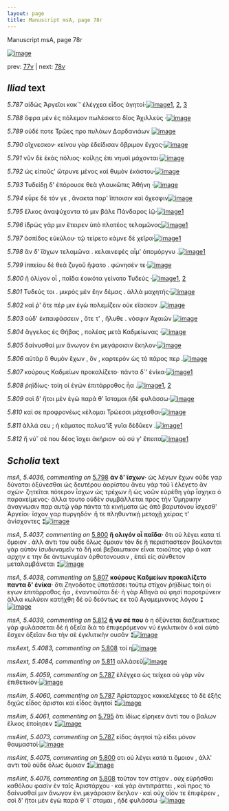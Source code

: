 ```yaml
---
layout: page
title: Manuscript msA, page 78r
---
```


Manuscript msA, page 78r

[![image](http://www.homermultitext.org/iipsrv?OBJ=IIP,1.0&FIF=/project/homer/pyramidal/deepzoom/hmt/vaimg/2017a/VA078RN_0079.tif&WID=100&CVT=JPEG)](http://www.homermultitext.org/ict2/?urn=urn:cite2:hmt:vaimg.2017a:VA078RN_0079)

prev:  [77v](../77v/) | next:  [78v](../78v/)

## *Iliad* text

*5.787* <a id="5.787"/> αἰδὼς Ἀργεῖοι κακ`' 					ἐλέγχεα εἶδος ἀγητοί·[![image](http://www.homermultitext.org/iipsrv?OBJ=IIP,1.0&FIF=/project/homer/pyramidal/deepzoom/hmt/vaimg/2017a/VA078RN_0079.tif&RGN=0.199,0.1998,0.389,0.0398&WID=1000&CVT=JPEG)](http://www.homermultitext.org/ict2/?urn=urn:cite2:hmt:vaimg.2017a:VA078RN_0079@0.199,0.1998,0.389,0.0398)[1](#msAint_5.4073), [2](#msAim_5.4060), [3](#msAim_5.4059)

*5.788* <a id="5.788"/> ὄφρα μὲν ἐς πόλεμον πωλέσκετο δῖος Ἀχιλλεὺς ·[![image](http://www.homermultitext.org/iipsrv?OBJ=IIP,1.0&FIF=/project/homer/pyramidal/deepzoom/hmt/vaimg/2017a/VA078RN_0079.tif&RGN=0.196,0.2216,0.431,0.0361&WID=1000&CVT=JPEG)](http://www.homermultitext.org/ict2/?urn=urn:cite2:hmt:vaimg.2017a:VA078RN_0079@0.196,0.2216,0.431,0.0361)

*5.789* <a id="5.789"/> οὐδέ ποτε Τρῶες προ 					πυλάων Δαρδανιάων 				[![image](http://www.homermultitext.org/iipsrv?OBJ=IIP,1.0&FIF=/project/homer/pyramidal/deepzoom/hmt/vaimg/2017a/VA078RN_0079.tif&RGN=0.196,0.2412,0.397,0.0361&WID=1000&CVT=JPEG)](http://www.homermultitext.org/ict2/?urn=urn:cite2:hmt:vaimg.2017a:VA078RN_0079@0.196,0.2412,0.397,0.0361)

*5.790* <a id="5.790"/> οἴχνεσκον· κείνου γὰρ ἐδείδισαν ὄβριμον ἔγχος·[![image](http://www.homermultitext.org/iipsrv?OBJ=IIP,1.0&FIF=/project/homer/pyramidal/deepzoom/hmt/vaimg/2017a/VA078RN_0079.tif&RGN=0.195,0.26,0.418,0.0361&WID=1000&CVT=JPEG)](http://www.homermultitext.org/ict2/?urn=urn:cite2:hmt:vaimg.2017a:VA078RN_0079@0.195,0.26,0.418,0.0361)

*5.791* <a id="5.791"/> νῦν δὲ ἑκὰς πόλιος· κοίλῃς ἐπι νηυσὶ μάχονται·[![image](http://www.homermultitext.org/iipsrv?OBJ=IIP,1.0&FIF=/project/homer/pyramidal/deepzoom/hmt/vaimg/2017a/VA078RN_0079.tif&RGN=0.19,0.2802,0.438,0.0361&WID=1000&CVT=JPEG)](http://www.homermultitext.org/ict2/?urn=urn:cite2:hmt:vaimg.2017a:VA078RN_0079@0.19,0.2802,0.438,0.0361)

*5.792* <a id="5.792"/> ὡς εἰποῦς' ὤτρυνε μένος καὶ θυμὸν ἑκάστου·[![image](http://www.homermultitext.org/iipsrv?OBJ=IIP,1.0&FIF=/project/homer/pyramidal/deepzoom/hmt/vaimg/2017a/VA078RN_0079.tif&RGN=0.185,0.299,0.438,0.0361&WID=1000&CVT=JPEG)](http://www.homermultitext.org/ict2/?urn=urn:cite2:hmt:vaimg.2017a:VA078RN_0079@0.185,0.299,0.438,0.0361)

*5.793* <a id="5.793"/> Τυδείδῃ δ' ἐπόρουσε 					θεὰ γλαυκῶπις Ἀθήνη ·[![image](http://www.homermultitext.org/iipsrv?OBJ=IIP,1.0&FIF=/project/homer/pyramidal/deepzoom/hmt/vaimg/2017a/VA078RN_0079.tif&RGN=0.192,0.3171,0.428,0.0346&WID=1000&CVT=JPEG)](http://www.homermultitext.org/ict2/?urn=urn:cite2:hmt:vaimg.2017a:VA078RN_0079@0.192,0.3171,0.428,0.0346)

*5.794* <a id="5.794"/> εὗρε δὲ τόν γε , ἄνακτα παρ' ἵπποισιν καὶ ὄχεσφιν[![image](http://www.homermultitext.org/iipsrv?OBJ=IIP,1.0&FIF=/project/homer/pyramidal/deepzoom/hmt/vaimg/2017a/VA078RN_0079.tif&RGN=0.194,0.3358,0.432,0.0346&WID=1000&CVT=JPEG)](http://www.homermultitext.org/ict2/?urn=urn:cite2:hmt:vaimg.2017a:VA078RN_0079@0.194,0.3358,0.432,0.0346)

*5.795* <a id="5.795"/> ἕλκος ἀναψύχοντα τό μιν βάλε Πάνδαρος ἰῷ·[![image](http://www.homermultitext.org/iipsrv?OBJ=IIP,1.0&FIF=/project/homer/pyramidal/deepzoom/hmt/vaimg/2017a/VA078RN_0079.tif&RGN=0.191,0.3531,0.432,0.0346&WID=1000&CVT=JPEG)](http://www.homermultitext.org/ict2/?urn=urn:cite2:hmt:vaimg.2017a:VA078RN_0079@0.191,0.3531,0.432,0.0346)[1](#msAim_5.4061)

*5.796* <a id="5.796"/> ἱ̈δρὼς γάρ μιν ἔτειρεν ὑπὸ πλατέος τελαμῶνος[![image](http://www.homermultitext.org/iipsrv?OBJ=IIP,1.0&FIF=/project/homer/pyramidal/deepzoom/hmt/vaimg/2017a/VA078RN_0079.tif&RGN=0.197,0.3764,0.432,0.0346&WID=1000&CVT=JPEG)](http://www.homermultitext.org/ict2/?urn=urn:cite2:hmt:vaimg.2017a:VA078RN_0079@0.197,0.3764,0.432,0.0346)[1](#msAint_5.4074)

*5.797* <a id="5.797"/> ἀσπίδος εὐκύλου· τῷ τείρετο κάμνε δὲ χεῖρα·[![image](http://www.homermultitext.org/iipsrv?OBJ=IIP,1.0&FIF=/project/homer/pyramidal/deepzoom/hmt/vaimg/2017a/VA078RN_0079.tif&RGN=0.191,0.3944,0.432,0.0346&WID=1000&CVT=JPEG)](http://www.homermultitext.org/ict2/?urn=urn:cite2:hmt:vaimg.2017a:VA078RN_0079@0.191,0.3944,0.432,0.0346)[1](#msAim_5.4062)

*5.798* <a id="5.798"/> ἂν δ' ἴ̈σχων τελαμῶνα . κελαινεφὲς αἷμ' ἀπομόργνυ .[![image](http://www.homermultitext.org/iipsrv?OBJ=IIP,1.0&FIF=/project/homer/pyramidal/deepzoom/hmt/vaimg/2017a/VA078RN_0079.tif&RGN=0.191,0.4132,0.459,0.0346&WID=1000&CVT=JPEG)](http://www.homermultitext.org/ict2/?urn=urn:cite2:hmt:vaimg.2017a:VA078RN_0079@0.191,0.4132,0.459,0.0346)[1](#msA_5.4036)

*5.799* <a id="5.799"/> ἱππείου δὲ θεὰ ζυγοῦ ἥψατο . φώνησέν τε·[![image](http://www.homermultitext.org/iipsrv?OBJ=IIP,1.0&FIF=/project/homer/pyramidal/deepzoom/hmt/vaimg/2017a/VA078RN_0079.tif&RGN=0.19,0.4328,0.377,0.0346&WID=1000&CVT=JPEG)](http://www.homermultitext.org/ict2/?urn=urn:cite2:hmt:vaimg.2017a:VA078RN_0079@0.19,0.4328,0.377,0.0346)

*5.800* <a id="5.800"/> ῆ ὀλίγον οἷ , παῖδα ἐοικότα γείνατο Τυδεύς ·[![image](http://www.homermultitext.org/iipsrv?OBJ=IIP,1.0&FIF=/project/homer/pyramidal/deepzoom/hmt/vaimg/2017a/VA078RN_0079.tif&RGN=0.19,0.4485,0.41,0.0338&WID=1000&CVT=JPEG)](http://www.homermultitext.org/ict2/?urn=urn:cite2:hmt:vaimg.2017a:VA078RN_0079@0.19,0.4485,0.41,0.0338)[1](#msA_5.4037), [2](#msAint_5.4075)

*5.801* <a id="5.801"/> Τυδεύς τοι . μικρὸς μὲν 					ἔην δέμας . ἀλλὰ μαχητής·[![image](http://www.homermultitext.org/iipsrv?OBJ=IIP,1.0&FIF=/project/homer/pyramidal/deepzoom/hmt/vaimg/2017a/VA078RN_0079.tif&RGN=0.186,0.4711,0.453,0.0338&WID=1000&CVT=JPEG)](http://www.homermultitext.org/ict2/?urn=urn:cite2:hmt:vaimg.2017a:VA078RN_0079@0.186,0.4711,0.453,0.0338)

*5.802* <a id="5.802"/> καί ῥ' ὅτε πέρ μιν ἐγὼ πολεμίζειν οὐκ εἴασκον .[![image](http://www.homermultitext.org/iipsrv?OBJ=IIP,1.0&FIF=/project/homer/pyramidal/deepzoom/hmt/vaimg/2017a/VA078RN_0079.tif&RGN=0.189,0.4869,0.431,0.0338&WID=1000&CVT=JPEG)](http://www.homermultitext.org/ict2/?urn=urn:cite2:hmt:vaimg.2017a:VA078RN_0079@0.189,0.4869,0.431,0.0338)

*5.803* <a id="5.803"/> οὐδ' ἐκπαιφάσσειν , ὅτε τ' , ἤλυθε . νόσφιν Ἀχαιῶν 				[![image](http://www.homermultitext.org/iipsrv?OBJ=IIP,1.0&FIF=/project/homer/pyramidal/deepzoom/hmt/vaimg/2017a/VA078RN_0079.tif&RGN=0.186,0.5079,0.415,0.0338&WID=1000&CVT=JPEG)](http://www.homermultitext.org/ict2/?urn=urn:cite2:hmt:vaimg.2017a:VA078RN_0079@0.186,0.5079,0.415,0.0338)

*5.804* <a id="5.804"/> ἄγγελος ἐς Θήβας , 					πολέας μετὰ Καδμείωνας ·[![image](http://www.homermultitext.org/iipsrv?OBJ=IIP,1.0&FIF=/project/homer/pyramidal/deepzoom/hmt/vaimg/2017a/VA078RN_0079.tif&RGN=0.189,0.5297,0.424,0.0338&WID=1000&CVT=JPEG)](http://www.homermultitext.org/ict2/?urn=urn:cite2:hmt:vaimg.2017a:VA078RN_0079@0.189,0.5297,0.424,0.0338)

*5.805* <a id="5.805"/> δαίνυσθαί μιν ἄνωγον ἐνι μεγάροισιν ἕκηλον·[![image](http://www.homermultitext.org/iipsrv?OBJ=IIP,1.0&FIF=/project/homer/pyramidal/deepzoom/hmt/vaimg/2017a/VA078RN_0079.tif&RGN=0.186,0.55,0.44,0.0338&WID=1000&CVT=JPEG)](http://www.homermultitext.org/ict2/?urn=urn:cite2:hmt:vaimg.2017a:VA078RN_0079@0.186,0.55,0.44,0.0338)

*5.806* <a id="5.806"/> αὐτὰρ ὃ θυμὸν ἔχων , ὃν , καρτερὸν ὡς τὸ πάρος περ .[![image](http://www.homermultitext.org/iipsrv?OBJ=IIP,1.0&FIF=/project/homer/pyramidal/deepzoom/hmt/vaimg/2017a/VA078RN_0079.tif&RGN=0.192,0.5672,0.44,0.0338&WID=1000&CVT=JPEG)](http://www.homermultitext.org/ict2/?urn=urn:cite2:hmt:vaimg.2017a:VA078RN_0079@0.192,0.5672,0.44,0.0338)

*5.807* <a id="5.807"/> κούρους Καδμείων 					προκαλίζετο· πάντα δ`' ἐνίκα·[![image](http://www.homermultitext.org/iipsrv?OBJ=IIP,1.0&FIF=/project/homer/pyramidal/deepzoom/hmt/vaimg/2017a/VA078RN_0079.tif&RGN=0.192,0.5875,0.44,0.0301&WID=1000&CVT=JPEG)](http://www.homermultitext.org/ict2/?urn=urn:cite2:hmt:vaimg.2017a:VA078RN_0079@0.192,0.5875,0.44,0.0301)[1](#msA_5.4038)

*5.808* <a id="5.808"/> ῥηϊδίως· τοίη οἱ ἐγὼν ἐπιτάρροθος ἦα .[![image](http://www.homermultitext.org/iipsrv?OBJ=IIP,1.0&FIF=/project/homer/pyramidal/deepzoom/hmt/vaimg/2017a/VA078RN_0079.tif&RGN=0.185,0.6086,0.366,0.0301&WID=1000&CVT=JPEG)](http://www.homermultitext.org/ict2/?urn=urn:cite2:hmt:vaimg.2017a:VA078RN_0079@0.185,0.6086,0.366,0.0301)[1](#msAext_5.4083), [2](#msAint_5.4076)

*5.809* <a id="5.809"/> σοὶ δ' ἤτοι μὲν ἐγὼ παρά θ' ἵσταμαι ἠδὲ φυλάσσω·[![image](http://www.homermultitext.org/iipsrv?OBJ=IIP,1.0&FIF=/project/homer/pyramidal/deepzoom/hmt/vaimg/2017a/VA078RN_0079.tif&RGN=0.185,0.6273,0.421,0.0301&WID=1000&CVT=JPEG)](http://www.homermultitext.org/ict2/?urn=urn:cite2:hmt:vaimg.2017a:VA078RN_0079@0.185,0.6273,0.421,0.0301)

*5.810* <a id="5.810"/> καί σε προφρονέως κέλομαι Τρώεσσι μάχεσθαι·[![image](http://www.homermultitext.org/iipsrv?OBJ=IIP,1.0&FIF=/project/homer/pyramidal/deepzoom/hmt/vaimg/2017a/VA078RN_0079.tif&RGN=0.185,0.6461,0.4,0.0301&WID=1000&CVT=JPEG)](http://www.homermultitext.org/ict2/?urn=urn:cite2:hmt:vaimg.2017a:VA078RN_0079@0.185,0.6461,0.4,0.0301)

*5.811* <a id="5.811"/> ἀλλά σευ ; ἠ κάματος πολυα'ϊξ γυῖα δέδῡκεν .[![image](http://www.homermultitext.org/iipsrv?OBJ=IIP,1.0&FIF=/project/homer/pyramidal/deepzoom/hmt/vaimg/2017a/VA078RN_0079.tif&RGN=0.186,0.6642,0.409,0.0301&WID=1000&CVT=JPEG)](http://www.homermultitext.org/ict2/?urn=urn:cite2:hmt:vaimg.2017a:VA078RN_0079@0.186,0.6642,0.409,0.0301)[1](#msAext_5.4084)

*5.812* <a id="5.812"/> ἤ νύ˘ σέ που δέος ἴσχει ἀκήριον· οὐ σύ γ' ἔπειτα[![image](http://www.homermultitext.org/iipsrv?OBJ=IIP,1.0&FIF=/project/homer/pyramidal/deepzoom/hmt/vaimg/2017a/VA078RN_0079.tif&RGN=0.184,0.6807,0.399,0.0346&WID=1000&CVT=JPEG)](http://www.homermultitext.org/ict2/?urn=urn:cite2:hmt:vaimg.2017a:VA078RN_0079@0.184,0.6807,0.399,0.0346)[1](#msA_5.4039)

## *Scholia* text

*msA, 5.4036, commenting on* [5.798](#5.798)  <a id="msA_5.4036"/> **ἀν δ' ἴσχων·** ὡς λέγων ἔχων οὐδε γαρ δύναται ὀξύνεσθαι ὡς δευτέρου ἀορίστου ἄνευ γὰρ τοῦ ϊ ἐλέγετο ἂν σχών· ζητεῖται πότερον ΐσχων ὡς τρέχων ἢ ὡς νοῶν εὑρέθη γὰρ ΐσχηκα ὁ παρακείμενος· ἀλλα τουτο οὐδὲν συμβάλλεται προς τὴν Ὁμηρικην ἀναγνωσιν παρ αυτῷ γὰρ πάντα τὰ κινήματα ὡς ἀπὸ βαρυτόνου ΐσχεσθ' Ἀργεῖοι· ἴσχον γαρ πυργηδόν· ἥ τε πληθυντικῂ μετοχῇ χείρας τ' ἀνίσχοντες ⁑[![image](http://www.homermultitext.org/iipsrv?OBJ=IIP,1.0&FIF=/project/homer/pyramidal/deepzoom/hmt/vaimg/2017a/VA078RN_0079.tif&RGN=0.620486366985999,0.456154910096819,0.223286661753869,0.128907330567082&WID=1000&CVT=JPEG)](http://www.homermultitext.org/ict2/?urn=urn:cite2:hmt:vaimg.2017a:VA078RN_0079@0.620486366985999,0.456154910096819,0.223286661753869,0.128907330567082)

*msA, 5.4037, commenting on* [5.800](#5.800)  <a id="msA_5.4037"/> **ἣ ολιγόν οἷ παῖδα·** ὅτι οὐ λέγει κατα τί ὅμοιον . ἀλλ ἀντι του οὐδε ὅλως ὅμοιον τὸν δε ῆ περισπαστεον βούλονται γὰρ αὐτὸν ἰσυδυναμεῖν τὸ δῆ καὶ βεβαιωτικον εἶναι τοιοῦτος γὰρ ὁ κατ αρχην ε την δε ἀντωνυμίαν ὀρθοτονουσιν , ἐπεὶ εἰς σύνθετον μεταλαμβάνεται ⁑[![image](http://www.homermultitext.org/iipsrv?OBJ=IIP,1.0&FIF=/project/homer/pyramidal/deepzoom/hmt/vaimg/2017a/VA078RN_0079.tif&RGN=0.628960943257185,0.582019363762102,0.234708916728077,0.0788381742738589&WID=1000&CVT=JPEG)](http://www.homermultitext.org/ict2/?urn=urn:cite2:hmt:vaimg.2017a:VA078RN_0079@0.628960943257185,0.582019363762102,0.234708916728077,0.0788381742738589)

*msA, 5.4038, commenting on* [5.807](#5.807)  <a id="msA_5.4038"/> **κούρους Καδμείων προκαλίζετο παντα δ' ἐνίκα·** ὅτι Ζηνοδοτος ὑποτάσσει τούτῳ στίχον ῥηϊδίως τοίη οἱ εγων ἐπιτάρροθος ἦα , ἐναντιοῦται δέ· ἡ γὰρ Αθηνὰ οὐ φησὶ παροτρύνειν ἀλλα κωλύειν κατήχθη δὲ οὐ δεόντως εκ τοῦ Αγαμεμνονος λόγου ⁑[![image](http://www.homermultitext.org/iipsrv?OBJ=IIP,1.0&FIF=/project/homer/pyramidal/deepzoom/hmt/vaimg/2017a/VA078RN_0079.tif&RGN=0.624539425202653,0.6567081604426,0.239130434782609,0.0782849239280775&WID=1000&CVT=JPEG)](http://www.homermultitext.org/ict2/?urn=urn:cite2:hmt:vaimg.2017a:VA078RN_0079@0.624539425202653,0.6567081604426,0.239130434782609,0.0782849239280775)

*msA, 5.4039, commenting on* [5.812](#5.812)  <a id="msA_5.4039"/> **ἤ νυ σέ που** ὁ η ὀξύνεται διαζευκτικος γάρ φυλάσσεται δὲ ἡ ὀξεῖα διὰ τὸ ἐπιφερόμενον νύ ἐγκλιτικὸν ὃ καὶ αὐτὸ ἔσχεν ὀξεῖαν δια τὴν σὲ ἐγκλιτικὴν ουσᾶν ⁑[![image](http://www.homermultitext.org/iipsrv?OBJ=IIP,1.0&FIF=/project/homer/pyramidal/deepzoom/hmt/vaimg/2017a/VA078RN_0079.tif&RGN=0.510316875460575,0.717842323651452,0.335298452468681,0.0381742738589212&WID=1000&CVT=JPEG)](http://www.homermultitext.org/ict2/?urn=urn:cite2:hmt:vaimg.2017a:VA078RN_0079@0.510316875460575,0.717842323651452,0.335298452468681,0.0381742738589212)

*msAext, 5.4083, commenting on* [5.808](#5.808)  <a id="msAext_5.4083"/> τοί η[![image](http://www.homermultitext.org/iipsrv?OBJ=IIP,1.0&FIF=/project/homer/pyramidal/deepzoom/hmt/vaimg/2017a/VA078RN_0079.tif&RGN=0.873249815770081,0.617427385892116,0.0265291083271923,0.0174273858921162&WID=1000&CVT=JPEG)](http://www.homermultitext.org/ict2/?urn=urn:cite2:hmt:vaimg.2017a:VA078RN_0079@0.873249815770081,0.617427385892116,0.0265291083271923,0.0174273858921162)

*msAext, 5.4084, commenting on* [5.811](#5.811)  <a id="msAext_5.4084"/> αλλὰσεῦ[![image](http://www.homermultitext.org/iipsrv?OBJ=IIP,1.0&FIF=/project/homer/pyramidal/deepzoom/hmt/vaimg/2017a/VA078RN_0079.tif&RGN=0.861090641120118,0.667219917012448,0.0375829034635225,0.0171507607192255&WID=1000&CVT=JPEG)](http://www.homermultitext.org/ict2/?urn=urn:cite2:hmt:vaimg.2017a:VA078RN_0079@0.861090641120118,0.667219917012448,0.0375829034635225,0.0171507607192255)

*msAim, 5.4059, commenting on* [5.787](#5.787)  <a id="msAim_5.4059"/> ἐλέγχεα ὡς τείχεα οὐ γὰρ νῦν ἐπιθετικὸν·[![image](http://www.homermultitext.org/iipsrv?OBJ=IIP,1.0&FIF=/project/homer/pyramidal/deepzoom/hmt/vaimg/2017a/VA078RN_0079.tif&RGN=0.469417833456153,0.197233748271093,0.148120854826824,0.0146611341632089&WID=1000&CVT=JPEG)](http://www.homermultitext.org/ict2/?urn=urn:cite2:hmt:vaimg.2017a:VA078RN_0079@0.469417833456153,0.197233748271093,0.148120854826824,0.0146611341632089)

*msAim, 5.4060, commenting on* [5.787](#5.787)  <a id="msAim_5.4060"/> Ἀρίσταρχος κακκελέχεες τὸ δὲ ἑξῆς διχῶς εἶδος ἄριστοι καὶ εἶδος ἄγητοί ⁑[![image](http://www.homermultitext.org/iipsrv?OBJ=IIP,1.0&FIF=/project/homer/pyramidal/deepzoom/hmt/vaimg/2017a/VA078RN_0079.tif&RGN=0.619749447310243,0.21881051175657,0.0899042004421518,0.0381742738589212&WID=1000&CVT=JPEG)](http://www.homermultitext.org/ict2/?urn=urn:cite2:hmt:vaimg.2017a:VA078RN_0079@0.619749447310243,0.21881051175657,0.0899042004421518,0.0381742738589212)

*msAim, 5.4061, commenting on* [5.795](#5.795)  <a id="msAim_5.4061"/> ὅτι ἰδίως εἴρηκεν ἀντὶ του ο βαλων ἕλκος ἐποίησεν ⁑[![image](http://www.homermultitext.org/iipsrv?OBJ=IIP,1.0&FIF=/project/homer/pyramidal/deepzoom/hmt/vaimg/2017a/VA078RN_0079.tif&RGN=0.619749447310243,0.356293222683264,0.0641120117907148,0.0354080221300138&WID=1000&CVT=JPEG)](http://www.homermultitext.org/ict2/?urn=urn:cite2:hmt:vaimg.2017a:VA078RN_0079@0.619749447310243,0.356293222683264,0.0641120117907148,0.0354080221300138)

*msAint, 5.4073, commenting on* [5.787](#5.787)  <a id="msAint_5.4073"/> εἰδος ἀγητοί τῷ είδει μόνον θαυμαστοί·[![image](http://www.homermultitext.org/iipsrv?OBJ=IIP,1.0&FIF=/project/homer/pyramidal/deepzoom/hmt/vaimg/2017a/VA078RN_0079.tif&RGN=0.128592483419307,0.210788381742739,0.0692704495210022,0.027939142461964&WID=1000&CVT=JPEG)](http://www.homermultitext.org/ict2/?urn=urn:cite2:hmt:vaimg.2017a:VA078RN_0079@0.128592483419307,0.210788381742739,0.0692704495210022,0.027939142461964)

*msAint, 5.4075, commenting on* [5.800](#5.800)  <a id="msAint_5.4075"/> οτι οὐ λέγει κατά τι ὅμοιον , ἀλλ' αντι τοῦ οὐδε όλως ὅμοιον ⁑[![image](http://www.homermultitext.org/iipsrv?OBJ=IIP,1.0&FIF=/project/homer/pyramidal/deepzoom/hmt/vaimg/2017a/VA078RN_0079.tif&RGN=0.126750184229919,0.465836791147994,0.0596904937361828,0.0365145228215768&WID=1000&CVT=JPEG)](http://www.homermultitext.org/ict2/?urn=urn:cite2:hmt:vaimg.2017a:VA078RN_0079@0.126750184229919,0.465836791147994,0.0596904937361828,0.0365145228215768)

*msAint, 5.4076, commenting on* [5.808](#5.808)  <a id="msAint_5.4076"/> τοῦτον τoν στίχον . οὐχ εὑρῆσθαι καθόλου φασὶν ἐν ταῖς Ἀριστάρχου · καὶ γὰρ ἀντιπράττει , καὶ προς τὸ δαίνυσθαί μιν ἄνωγον ἐνι μεγάροισιν ἕκηλον · καὶ οὐχ οἷόν τε ἐπιφέρειν , σοὶ δ' ἤτοι μὲν ἐγὼ παρά θ' ἵ¨σταμαι , ἠδὲ φυλάσσω ·[![image](http://www.homermultitext.org/iipsrv?OBJ=IIP,1.0&FIF=/project/homer/pyramidal/deepzoom/hmt/vaimg/2017a/VA078RN_0079.tif&RGN=0.104642593957259,0.610511756569848,0.0840088430361091,0.131120331950207&WID=1000&CVT=JPEG)](http://www.homermultitext.org/ict2/?urn=urn:cite2:hmt:vaimg.2017a:VA078RN_0079@0.104642593957259,0.610511756569848,0.0840088430361091,0.131120331950207)